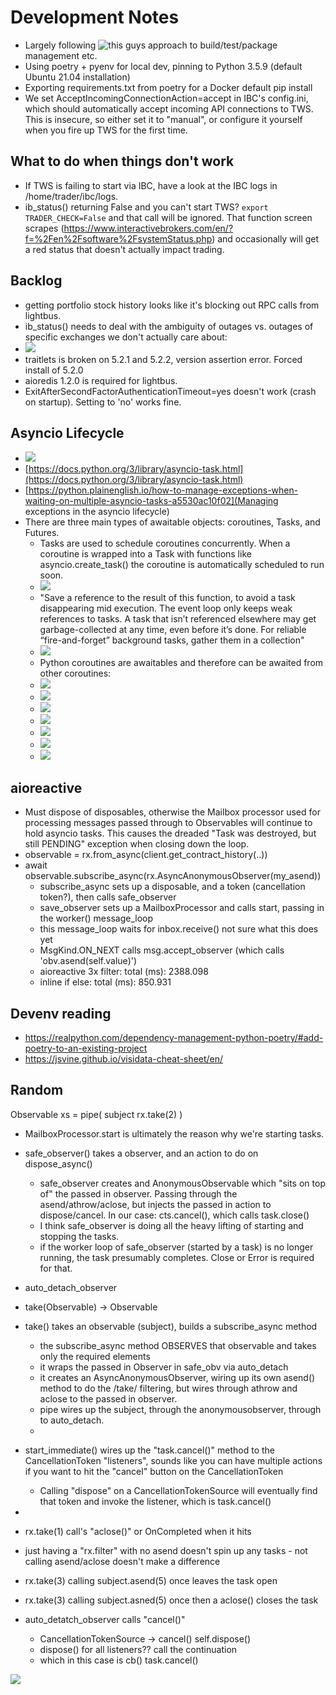 # Development Notes

* Largely following ![this guys approach](https://mitelman.engineering/blog/python-best-practice/automating-python-best-practices-for-a-new-project/#how-to-manage-python-versions-with-pyenv) to build/test/package management etc.
* Using poetry + pyenv for local dev, pinning to Python 3.5.9 (default Ubuntu 21.04 installation)
* Exporting requirements.txt from poetry for a Docker default pip install
* We set AcceptIncomingConnectionAction=accept in IBC's config.ini, which should automatically accept incoming API connections to TWS. This is insecure, so either set it to "manual", or configure it yourself when you fire up TWS for the first time.

## What to do when things don't work

* If TWS is failing to start via IBC, have a look at the IBC logs in /home/trader/ibc/logs.
* ib_status() returning False and you can't start TWS? `export TRADER_CHECK=False` and that call will be ignored. That function screen scrapes (https://www.interactivebrokers.com/en/?f=%2Fen%2Fsoftware%2FsystemStatus.php) and occasionally will get a red status that doesn't actually impact trading.

## Backlog

* getting portfolio stock history looks like it's blocking out RPC calls from lightbus.
* ib_status() needs to deal with the ambiguity of outages vs. outages of specific exchanges we don't actually care about:
* ![](2022-05-29-11-37-19.png)
* traitlets is broken on 5.2.1 and 5.2.2, version assertion error. Forced install of 5.2.0
* aioredis 1.2.0 is required for lightbus.
* ExitAfterSecondFactorAuthenticationTimeout=yes doesn't work (crash on startup). Setting to 'no' works fine.

## Asyncio Lifecycle

* ![](2022-06-21-09-20-44.png)
* [https://docs.python.org/3/library/asyncio-task.html](https://docs.python.org/3/library/asyncio-task.html)
* [https://python.plainenglish.io/how-to-manage-exceptions-when-waiting-on-multiple-asyncio-tasks-a5530ac10f02](Managing exceptions in the asyncio lifecycle)
* There are three main types of awaitable objects: coroutines, Tasks, and Futures.
    * Tasks are used to schedule coroutines concurrently. When a coroutine is wrapped into a Task with functions like asyncio.create_task() the coroutine is automatically scheduled to run soon.
    * ![](2022-06-21-10-46-01.png)
    * "Save a reference to the result of this function, to avoid a task disappearing mid execution. The event loop only keeps weak references to tasks. A task that isn’t referenced elsewhere may get garbage-collected at any time, even before it’s done. For reliable “fire-and-forget” background tasks, gather them in a collection"
    * ![](2022-06-21-10-56-12.png)
    * Python coroutines are awaitables and therefore can be awaited from other coroutines:
    * ![](2022-06-21-10-46-40.png)
    * ![](2022-06-21-10-47-52.png)
    * ![](2022-06-21-10-57-14.png)
    * ![](2022-06-21-10-58-52.png)
    * ![](2022-06-21-11-02-59.png)
    * ![](2022-06-21-11-03-33.png)
    * ![](2022-06-21-11-06-36.png)

## aioreactive

* Must dispose of disposables, otherwise the Mailbox processor used for processing messages passed through to Observables will continue to hold asyncio tasks. This causes the dreaded "Task was destroyed, but still PENDING" exception when closing down the loop.
* observable = rx.from_async(client.get_contract_history(..))
* await observable.subscribe_async(rx.AsyncAnonymousObserver(my_asend))
    * subscribe_async sets up a disposable, and a token (cancellation token?), then calls safe_observer
    * save_observer sets up a MailboxProcessor and calls start, passing in the worker() message_loop
    * this message_loop waits for inbox.receive() not sure what this does yet
    * MsgKind.ON_NEXT calls msg.accept_observer (which calls 'obv.asend(self.value)')
    * aioreactive 3x filter: total (ms): 2388.098
    * inline if else: total (ms): 850.931


## Devenv reading


* https://realpython.com/dependency-management-python-poetry/#add-poetry-to-an-existing-project
* https://jsvine.github.io/visidata-cheat-sheet/en/

## Random


Observable xs = pipe(
    subject
    rx.take(2)
)

* MailboxProcessor.start is ultimately the reason why we're starting tasks.

* safe_observer() takes a observer, and an action to do on dispose_async()
    * safe_observer creates and AnonymousObservable which "sits on top of" the passed in observer. Passing through the asend/athrow/aclose, but injects the passed in action to dispose/cancel. In our case: cts.cancel(), which calls task.close()
    * I think safe_observer is doing all the heavy lifting of starting and stopping the tasks.
    * if the worker loop of safe_observer (started by a task) is no longer running, the task presumably completes. Close or Error is required for that.

* auto_detach_observer


* take(Observable) -> Observable
* take() takes an observable (subject), builds a subscribe_async method
    * the subscribe_async method OBSERVES that observable and takes only the required elements
    * it wraps the passed in Observer in safe_obv via auto_detach
    * it creates an AsyncAnonymousObserver, wiring up its own asend() method to do the /take/ filtering, but wires through athrow and aclose to the passed in observer.
    * pipe wires up the subject, through the anonymousobserver, through to auto_detach.
    *

* start_immediate() wires up the "task.cancel()" method to the CancellationToken "listeners", sounds like you can have multiple actions if you want to hit the "cancel" button on the CancellationToken
    * Calling "dispose" on a CancellationTokenSource will eventually find that token and invoke the listener, which is task.cancel()
*

* rx.take(1) call's "aclose()" or OnCompleted when it hits
* just having a "rx.filter" with no asend doesn't spin up any tasks - not calling asend/aclose doesn't make a difference
* rx.take(3) calling subject.asend(5) once leaves the task open
* rx.take(3) calling subject.asned(5) once then a aclose() closes the task
* auto_detatch_observer calls "cancel()"
    * CancellationTokenSource -> cancel() self.dispose()
    * dispose() for all listeners?? call the continuation
    * which in this case is cb() task.cancel()


![](2022-07-02-10-35-01.png)